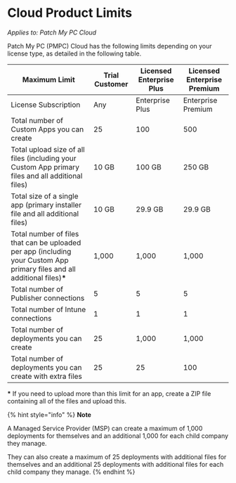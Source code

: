 # Cloud Product Limits

_Applies to: Patch My PC Cloud_

Patch My PC (PMPC) Cloud has the following limits depending on your license type, as detailed in the following table.

| Maximum Limit                                                                                                               | Trial Customer | Licensed Enterprise Plus | Licensed Enterprise Premium |
| --------------------------------------------------------------------------------------------------------------------------- | -------------- | ------------------------ | --------------------------- |
| License Subscription                                                                                                        | Any            | Enterprise Plus          | Enterprise Premium          |
| Total number of Custom Apps you can create                                                                                  | 25             | 100                      | 500                         |
| Total upload size of all files (including your Custom App primary files and all additional files)                           | 10 GB          | 100 GB                   | 250 GB                      |
| Total size of a single app (primary installer file and all additional files)                                                | 10 GB          | 29.9 GB                  | 29.9 GB                     |
| Total number of files that can be uploaded per app (including your Custom App primary files and all additional files)**\*** | 1,000          | 1,000                    | 1,000                       |
| Total number of Publisher connections                                                                                       | 5              | 5                        | 5                           |
| Total number of Intune connections                                                                                          | 1              | 1                        | 1                           |
| Total number of deployments you can create                                                                                  | 25             | 1,000                    | 1,000                       |
| Total number of deployments you can create with extra files                                                                 | 25             | 25                       | 100                         |

**\*** If you need to upload more than this limit for an app, create a ZIP file containing all of the files and upload this.

{% hint style="info" %}
**Note**

A Managed Service Provider (MSP) can create a maximum of 1,000 deployments for themselves and an additional 1,000 for each child company they manage.&#x20;

They can also create a maximum of 25 deployments with additional files for themselves and an additional 25 deployments with additional files for each child company they manage.
{% endhint %}



